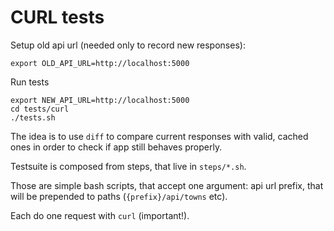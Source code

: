 # CURL tests

Setup old api url (needed only to record new responses):

```
export OLD_API_URL=http://localhost:5000
```

Run tests

```
export NEW_API_URL=http://localhost:5000
cd tests/curl
./tests.sh
```

The idea is to use `diff` to compare current responses with valid, cached ones in order
to check if app still behaves properly.

Testsuite is composed from steps, that live in `steps/*.sh`.

Those are simple bash scripts, that accept one argument: api url prefix,
that will be prepended to paths (`{prefix}/api/towns` etc).

Each do one request with `curl` (important!).

